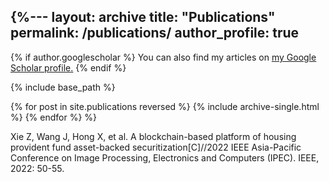 {%---
layout: archive
title: "Publications"
permalink: /publications/
author_profile: true
---

{% if author.googlescholar %}
  You can also find my articles on <u><a href="{{author.googlescholar}}">my Google Scholar profile</a>.</u>
{% endif %}

{% include base_path %}

{% for post in site.publications reversed %}
  {% include archive-single.html %}
{% endfor %}
%}

Xie Z, Wang J, Hong X, et al. A blockchain-based platform of housing provident fund asset-backed securitization[C]//2022 IEEE Asia-Pacific Conference on Image Processing, Electronics and Computers (IPEC). IEEE, 2022: 50-55.
